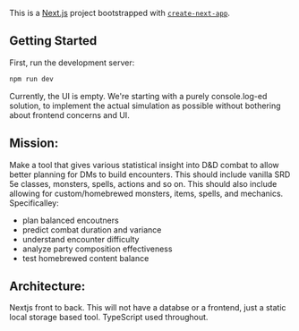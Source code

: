 This is a [Next.js](https://nextjs.org) project bootstrapped with [`create-next-app`](https://nextjs.org/docs/app/api-reference/cli/create-next-app).

## Getting Started

First, run the development server:

```bash
npm run dev
```

Currently, the UI is empty. We're starting with a purely console.log-ed solution, to implement the actual simulation as
possible without bothering about frontend concerns and UI. 

## Mission:
Make a tool that gives various statistical insight into D&D combat to allow better planning for
DMs to build encounters. This should include vanilla SRD 5e classes, monsters, spells, actions and so on.
This should also include allowing for custom/homebrewed monsters, items, spells, and mechanics. Specificalley:
- plan balanced encoutners
- predict combat duration and variance
- understand encounter difficulty
- analyze party composition effectiveness
- test homebrewed content balance

## Architecture:
Nextjs front to back. This will not have a databse or a frontend, just a static local storage based
tool. TypeScript used throughout.

